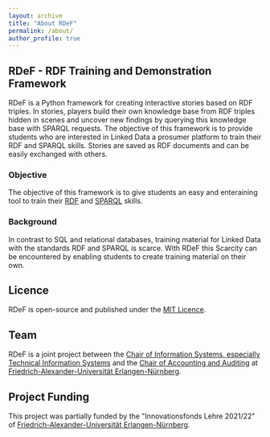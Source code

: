 ```yaml
---
layout: archive
title: "About RDeF"
permalink: /about/
author_profile: true
---
```


## RDeF - RDF Training and Demonstration Framework
RDeF is a Python framework for creating interactive stories based on RDF triples. In stories, players build their own knowledge base from RDF triples hidden in scenes and uncover new findings by querying this knowledge base with SPARQL requests. The objective of this framework is to provide students who are interested in Linked Data a prosumer platform to train their RDF and SPARQL skills. Stories are saved as RDF documents and can be easily exchanged with others.

### Objective
The objective of this framework is to give students an easy and enteraining tool to train their [RDF](https://www.w3.org/RDF/) and [SPARQL](https://www.w3.org/TR/sparql11-overview/) skills.

### Background
In contrast to SQL and relational databases, training material for Linked Data with the standards RDF and SPARQL is scarce. With RDeF this Scarcity can be encountered by enabling students to create training material on their own.

## Licence
RDeF is open-source and published under the [MIT Licence](https://github.com/wintechis/RDeF/blob/main/LICENSE).

## Team
RDeF is a joint project between the [Chair of Information Systems, especially Technical Information Systems](https://www.ti.rw.fau.de/) and the [Chair of Accounting and Auditing](https://www.pw.rw.fau.de/) at [Friedrich-Alexander-Universität Erlangen-Nürnberg](https://www.fau.eu/).

## Project Funding
This project was partially funded by the "Innovationsfonds Lehre 2021/22" of [Friedrich-Alexander-Universität Erlangen-Nürnberg](https://www.fau.de/education/lehre-an-der-fau/foerderprogramme-fuer-die-lehre/innovationsfonds-lehre/).